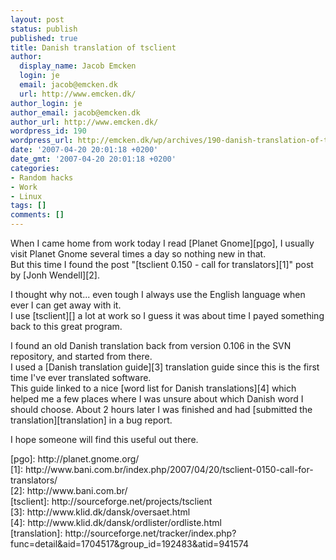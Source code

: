 ```yaml
---
layout: post
status: publish
published: true
title: Danish translation of tsclient
author:
  display_name: Jacob Emcken
  login: je
  email: jacob@emcken.dk
  url: http://www.emcken.dk/
author_login: je
author_email: jacob@emcken.dk
author_url: http://www.emcken.dk/
wordpress_id: 190
wordpress_url: http://emcken.dk/wp/archives/190-danish-translation-of-tsclient.html
date: '2007-04-20 20:01:18 +0200'
date_gmt: '2007-04-20 20:01:18 +0200'
categories:
- Random hacks
- Work
- Linux
tags: []
comments: []
---
```

<p>When I came home from work today I read [Planet Gnome][pgo], I usually visit Planet Gnome several times a day so nothing new in that.<br />
But this time I found the post "[tsclient 0.150 - call for translators][1]" post by [Jonh Wendell][2].</p>
<p>I thought why not... even tough I always use the English language when ever I can get away with it.<br />
I use [tsclient][] a lot at work so I guess it was about time I payed something back to this great program.</p>
<p>I found an old Danish translation back from version 0.106 in the SVN repository, and started from there.<br />
I used a [Danish translation guide][3] translation guide since this is the first time I've ever translated software.<br />
This guide linked to a nice [word list for Danish translations][4] which helped me a few places where I was unsure about which Danish word I should choose. About 2 hours later I was finished and had [submitted the translation][translation] in a bug report.</p>
<p>I hope someone will find this useful out there.</p>
<p>[pgo]: http:&#47;&#47;planet.gnome.org&#47;<br />
[1]: http:&#47;&#47;www.bani.com.br&#47;index.php&#47;2007&#47;04&#47;20&#47;tsclient-0150-call-for-translators&#47;<br />
[2]: http:&#47;&#47;www.bani.com.br&#47;<br />
[tsclient]: http:&#47;&#47;sourceforge.net&#47;projects&#47;tsclient<br />
[3]: http:&#47;&#47;www.klid.dk&#47;dansk&#47;oversaet.html<br />
[4]: http:&#47;&#47;www.klid.dk&#47;dansk&#47;ordlister&#47;ordliste.html<br />
[translation]: http:&#47;&#47;sourceforge.net&#47;tracker&#47;index.php?func=detail&amp;aid=1704517&amp;group_id=192483&amp;atid=941574</p>
